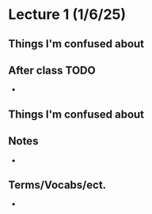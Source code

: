 # Lecture 1 (1/6/25)

## Things I'm confused about 


## After class TODO
- 

## Things I'm confused about 


## Notes
- 

## Terms/Vocabs/ect.
- 
